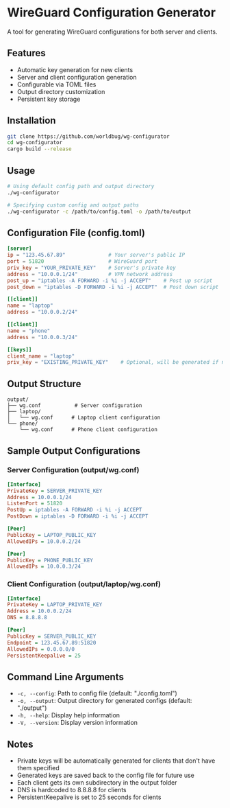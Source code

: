 # WireGuard Configuration Generator

A tool for generating WireGuard configurations for both server and clients.

## Features

- Automatic key generation for new clients
- Server and client configuration generation
- Configurable via TOML files
- Output directory customization
- Persistent key storage

## Installation

```bash
git clone https://github.com/worldbug/wg-configurator
cd wg-configurator
cargo build --release
```

## Usage

```bash
# Using default config path and output directory
./wg-configurator

# Specifying custom config and output paths
./wg-configurator -c /path/to/config.toml -o /path/to/output
```

## Configuration File (config.toml)

```toml
[server]
ip = "123.45.67.89"              # Your server's public IP
port = 51820                     # WireGuard port
priv_key = "YOUR_PRIVATE_KEY"    # Server's private key
address = "10.0.0.1/24"          # VPN network address
post_up = "iptables -A FORWARD -i %i -j ACCEPT"    # Post up script
post_down = "iptables -D FORWARD -i %i -j ACCEPT"  # Post down script

[[client]]
name = "laptop"
address = "10.0.0.2/24"

[[client]]
name = "phone"
address = "10.0.0.3/24"

[[keys]]
client_name = "laptop"
priv_key = "EXISTING_PRIVATE_KEY"    # Optional, will be generated if not provided
```

## Output Structure

```
output/
├── wg.conf           # Server configuration
├── laptop/
│   └── wg.conf      # Laptop client configuration
└── phone/
    └── wg.conf      # Phone client configuration
```

## Sample Output Configurations

### Server Configuration (output/wg.conf)
```ini
[Interface]
PrivateKey = SERVER_PRIVATE_KEY
Address = 10.0.0.1/24
ListenPort = 51820
PostUp = iptables -A FORWARD -i %i -j ACCEPT
PostDown = iptables -D FORWARD -i %i -j ACCEPT

[Peer]
PublicKey = LAPTOP_PUBLIC_KEY
AllowedIPs = 10.0.0.2/24

[Peer]
PublicKey = PHONE_PUBLIC_KEY
AllowedIPs = 10.0.0.3/24
```

### Client Configuration (output/laptop/wg.conf)
```ini
[Interface]
PrivateKey = LAPTOP_PRIVATE_KEY
Address = 10.0.0.2/24
DNS = 8.8.8.8

[Peer]
PublicKey = SERVER_PUBLIC_KEY
Endpoint = 123.45.67.89:51820
AllowedIPs = 0.0.0.0/0
PersistentKeepalive = 25
```

## Command Line Arguments

- `-c, --config`: Path to config file (default: "./config.toml")
- `-o, --output`: Output directory for generated configs (default: "./output")
- `-h, --help`: Display help information
- `-V, --version`: Display version information

## Notes

- Private keys will be automatically generated for clients that don't have them specified
- Generated keys are saved back to the config file for future use
- Each client gets its own subdirectory in the output folder
- DNS is hardcoded to 8.8.8.8 for clients
- PersistentKeepalive is set to 25 seconds for clients
